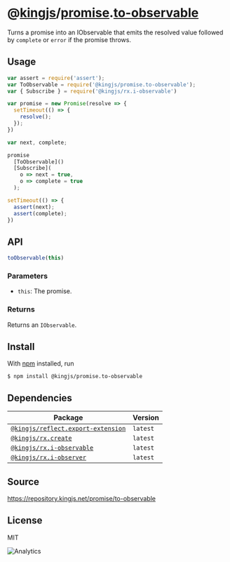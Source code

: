 # @[kingjs][@kingjs]/[promise][ns0].[to-observable][ns1]
Turns a promise into an IObservable that emits the resolved value followed by `complete` or `error` if the promise throws.
## Usage
```js
var assert = require('assert');
var ToObservable = require('@kingjs/promise.to-observable');
var { Subscribe } = require('@kingjs/rx.i-observable')

var promise = new Promise(resolve => {
  setTimeout(() => {
    resolve();
  });
})

var next, complete;

promise
  [ToObservable]()
  [Subscribe](
    o => next = true,
    o => complete = true
  );

setTimeout(() => {
  assert(next);
  assert(complete);
})
```

## API
```ts
toObservable(this)
```

### Parameters
- `this`: The promise.
### Returns
Returns an `IObservable`.


## Install
With [npm](https://npmjs.org/) installed, run
```
$ npm install @kingjs/promise.to-observable
```
## Dependencies
|Package|Version|
|---|---|
|[`@kingjs/reflect.export-extension`](https://www.npmjs.com/package/@kingjs/reflect.export-extension)|`latest`|
|[`@kingjs/rx.create`](https://www.npmjs.com/package/@kingjs/rx.create)|`latest`|
|[`@kingjs/rx.i-observable`](https://www.npmjs.com/package/@kingjs/rx.i-observable)|`latest`|
|[`@kingjs/rx.i-observer`](https://www.npmjs.com/package/@kingjs/rx.i-observer)|`latest`|
## Source
https://repository.kingjs.net/promise/to-observable
## License
MIT

![Analytics](https://analytics.kingjs.net/promise/to-observable)

[@kingjs]: https://www.npmjs.com/package/kingjs
[ns0]: https://www.npmjs.com/package/@kingjs/promise
[ns1]: https://www.npmjs.com/package/@kingjs/promise.to-observable
